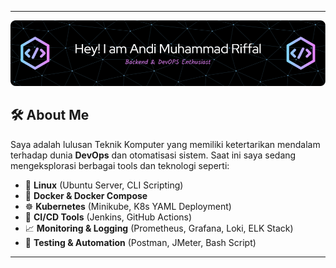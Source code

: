 
---
![Header](./github-header-image.png)
## 🛠️ About Me

Saya adalah lulusan Teknik Komputer yang memiliki ketertarikan mendalam terhadap dunia **DevOps** dan otomatisasi sistem. Saat ini saya sedang mengeksplorasi berbagai tools dan teknologi seperti:

- 🐧 **Linux** (Ubuntu Server, CLI Scripting)
- 🐳 **Docker & Docker Compose**
- ☸️ **Kubernetes** (Minikube, K8s YAML Deployment)
- 🔧 **CI/CD Tools** (Jenkins, GitHub Actions)
- 📈 **Monitoring & Logging** (Prometheus, Grafana, Loki, ELK Stack)
- 🧪 **Testing & Automation** (Postman, JMeter, Bash Script)

---